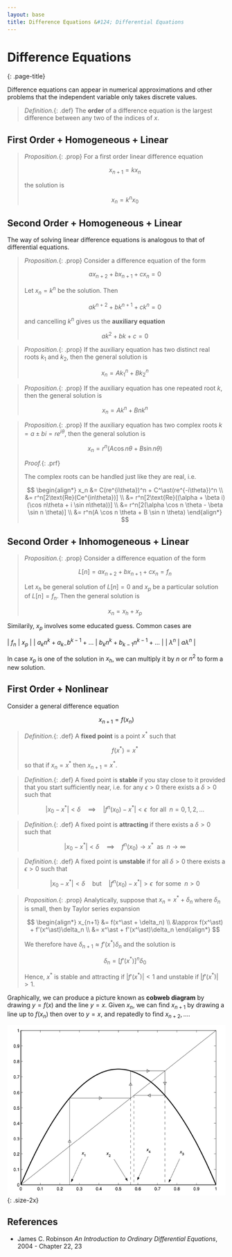 ```yaml
---
layout: base
title: Difference Equations &#124; Differential Equations
---
```


# Difference Equations
{: .page-title}

Difference equations can appear in numerical approximations and other problems that the independent variable only takes discrete values.

> *Definition.*{: .def}
> The **order** of a difference equation is the largest difference between any two of the indices of $x$.

## First Order + Homogeneous + Linear

> *Proposition.*{: .prop}
> For a first order linear difference equation
>
> $$
  x_{n+1} = kx_n
  $$
>
> the solution is
>
> $$
  x_n = k^n x_0
  $$

## Second Order + Homogeneous + Linear

The way of solving linear difference equations is analogous to that of differential equations.

> *Proposition.*{: .prop}
> Consider a difference equation of the form
>
> $$
  ax_{n+2} + bx_{n+1} + cx_n = 0
  $$
>
> Let $x_n = k^n$ be the solution. Then
>
> $$
  ak^{n+2} + bk^{n+1} + ck^n = 0
  $$
>
> and cancelling $k^n$ gives us the **auxiliary equation**
>
> $$
  ak^2 + bk + c = 0
  $$

> *Proposition.*{: .prop}
> If the auxiliary equation has two distinct real roots $k_1$ and $k_2$,
> then the general solution is
>
> $$
  x_n = Ak_1^n + Bk_2^n
  $$

> *Proposition.*{: .prop}
> If the auxiliary equation has one repeated root $k$,
> then the general solution is
>
> $$
  x_n = Ak^n + Bnk^n
  $$

> *Proposition.*{: .prop}
> If the auxiliary equation has two complex roots $k = a \pm bi = r e^{i\theta}$,
> then the general solution is
>
> $$
  x_n = r^n(A\cos n\theta + B\sin n\theta)
  $$
>
> *Proof.*{: .prf}
>
> The complex roots can be handled just like they are real, i.e.
>
> $$
  \begin{align*}
  x_n &= C(re^{i\theta})^n + C^\ast(re^{-i\theta})^n \\
  &= r^n[2\text{Re}(Ce^{in\theta})] \\
  &= r^n[2\text{Re}((\alpha + \beta i)(\cos n\theta + i \sin n\theta))] \\
  &= r^n[2(\alpha \cos n \theta - \beta \sin n \theta)] \\
  &= r^n(A \cos n \theta + B \sin n \theta)
  \end{align*}
  $$

## Second Order + Inhomogeneous + Linear

> *Proposition.*{: .prop}
> Consider a difference equation of the form
>
> $$
  L[n] = ax_{n+2} + bx_{n+1} + cx_n = f_n
  $$
>
> Let $x_h$ be general solution of $L[n] = 0$ and
> $x_p$ be a particular solution of $L[n] = f_n$.
> Then the general solution is
>
> $$
  x_n = x_h + x_p
  $$

Similarily, $x_p$ involves some educated guess. Common cases are

| $f_n$                            | $x_p$                             |
| $a_k n^k + a_{k-} b^{k-1} + ...$ | $b_k n^k + b_{k-1} n^{k-1} + ...$ |
| $\lambda^n$                      | $a \lambda^n$                     |

In case $x_p$ is one of the solution in $x_h$, we can multiply it by $n$ or $n^2$ to form a new solution.

## First Order + Nonlinear

Consider a general difference equation

$$
x_{n+1} = f(x_n)
$$

> *Definition.*{: .def}
> A **fixed point** is a point $x^\ast$ such that
>
> $$
  f(x^\ast) = x^\ast
  $$
>
> so that if $x_n = x^\ast$ then $x_{n+1} = x^\ast$.

> *Definition.*{: .def}
> A fixed point is **stable** if you stay close to it provided that you start sufficiently near, i.e.
> for any $\epsilon > 0$ there exists a $\delta > 0$ such that
>
> $$
  |x_0 - x^\ast| < \delta \quad \implies \quad |f^n(x_0) - x^\ast| < \epsilon \; \text{ for all } \; n = 0, 1, 2, ...
  $$

> *Definition.*{: .def}
> A fixed point is **attracting** if there exists a $\delta > 0$ such that
>
> $$
  |x_0 - x^\ast| < \delta \quad \implies \quad f^n(x_0) \to x^\ast \; \text{ as } \; n \to \infty
  $$

> *Definition.*{: .def}
> A fixed point is **unstable** if for all $\delta > 0$ there exists a $\epsilon > 0$ such that
>
> $$
  |x_0 - x^\ast| < \delta \quad \text{but} \quad |f^n(x_0) - x^\ast| > \epsilon \; \text{ for some } \; n > 0
  $$

> *Proposition.*{: .prop}
> Analytically, suppose that $x_n = x^\ast + \delta_n$ where $\delta_n$ is small, then by Taylor series expansion
>
> $$
  \begin{align*}
  x_{n+1} &= f(x^\ast + \delta_n) \\
  &\approx f(x^\ast) + f'(x^\ast)\delta_n \\
  &= x^\ast + f'(x^\ast)\delta_n
  \end{align*}
  $$
>
> We therefore have $\delta_{n+1} \approx f'(x^\ast)\delta_n$ and the solution is
>
> $$
  \delta_n = [f'(x^\ast)]^n \delta_0
  $$
>
> Hence, $x^\ast$ is stable and attracting if $\vert f'(x^\ast) \vert < 1$ and unstable if $\vert f'(x^\ast) \vert > 1$.

Graphically, we can produce a picture known as **cobweb diagram** by drawing $y = f(x)$ and the line $y = x$.
Given $x_n$, we can find $x_{n+1}$ by drawing a line up to $f(x_n)$ then over to $y = x$, and repatedly to find $x_{n+2}, ...$.

![Cobweb Method](../images/differential-equations/cobweb-method.png){: .size-2x}

## References

* James C. Robinson _An Introduction to Ordinary Differential Equations_, 2004 - Chapter 22, 23
